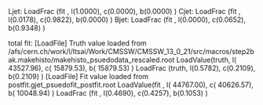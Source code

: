 Ljet: LoadFrac (fit  , l(1.0000),  c(0.0000),  b(0.0000) )
Cjet: LoadFrac (fit  , l(0.0178),  c(0.9822),  b(0.0000) )
Bjet: LoadFrac (fit  , l(0.0000),  c(0.0652),  b(0.9348) )

total fit:
[LoadFile] Truth value loaded from /afs/cern.ch/work/l/ltsai/Work/CMSSW/CMSSW_13_0_21/src/macros/step2bak.makehisto/makehisto_psuedodata_rescaled.root
LoadValue(truth, l(  43527.96),  c(  15879.53),  b(  15879.53) )
LoadFrac (truth, l(0.5782),  c(0.2109),  b(0.2109) )
[LoadFile] Fit value loaded from postfit.gjet_psuedofit_postfit.root
LoadValue(fit  , l(  44767.00),  c(  40626.57),  b(  10048.94) )
LoadFrac (fit  , l(0.4690),  c(0.4257),  b(0.1053) )
